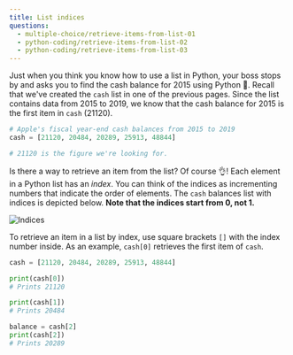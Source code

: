```yaml
---
title: List indices
questions:
  - multiple-choice/retrieve-items-from-list-01
  - python-coding/retrieve-items-from-list-02
  - python-coding/retrieve-items-from-list-03
---
```


Just when you think you know how to use a list in Python, your boss stops by and asks you to find the cash balance for 2015 using Python 🙁. Recall that we've created the `cash` list in one of the previous pages. Since the list contains data from 2015 to 2019, we know that the cash balance for 2015 is the first item in `cash` (21120).

```python
# Apple's fiscal year-end cash balances from 2015 to 2019
cash = [21120, 20484, 20289, 25913, 48844]

# 21120 is the figure we're looking for.
```

Is there a way to retrieve an item from the list? Of course 👌! Each element in a Python list has an _index_. You can think of the indices as incrementing numbers that indicate the order of elements. The `cash` balances list with indices is depicted below. **Note that the indices start from 0, not 1.**

![Indices](https://accy570-fa2020-course-site-assets.s3-us-west-2.amazonaws.com/images/list_indices.png)

To retrieve an item in a list by index, use square brackets `[]` with the index number inside. As an example, `cash[0]` retrieves the first item of `cash`.

```python
cash = [21120, 20484, 20289, 25913, 48844]

print(cash[0])
# Prints 21120

print(cash[1])
# Prints 20484

balance = cash[2]
print(cash[2])
# Prints 20289
```
